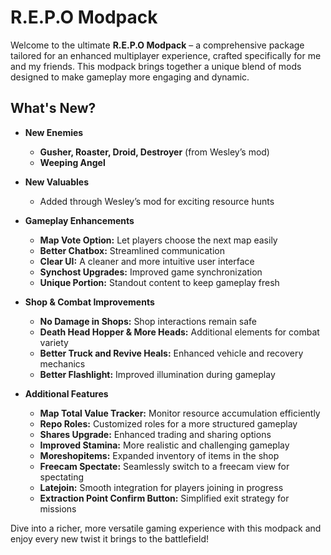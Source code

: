 # R.E.P.O Modpack

Welcome to the ultimate **R.E.P.O Modpack** – a comprehensive package tailored for an enhanced multiplayer experience, crafted specifically for me and my friends. This modpack brings together a unique blend of mods designed to make gameplay more engaging and dynamic.

## What's New?

- **New Enemies**  
  - **Gusher, Roaster, Droid, Destroyer** (from Wesley’s mod)  
  - **Weeping Angel**

- **New Valuables**  
  - Added through Wesley’s mod for exciting resource hunts

- **Gameplay Enhancements**  
  - **Map Vote Option:** Let players choose the next map easily  
  - **Better Chatbox:** Streamlined communication  
  - **Clear UI:** A cleaner and more intuitive user interface  
  - **Synchost Upgrades:** Improved game synchronization  
  - **Unique Portion:** Standout content to keep gameplay fresh

- **Shop & Combat Improvements**  
  - **No Damage in Shops:** Shop interactions remain safe  
  - **Death Head Hopper & More Heads:** Additional elements for combat variety  
  - **Better Truck and Revive Heals:** Enhanced vehicle and recovery mechanics  
  - **Better Flashlight:** Improved illumination during gameplay

- **Additional Features**  
  - **Map Total Value Tracker:** Monitor resource accumulation efficiently  
  - **Repo Roles:** Customized roles for a more structured gameplay  
  - **Shares Upgrade:** Enhanced trading and sharing options  
  - **Improved Stamina:** More realistic and challenging gameplay  
  - **Moreshopitems:** Expanded inventory of items in the shop  
  - **Freecam Spectate:** Seamlessly switch to a freecam view for spectating  
  - **Latejoin:** Smooth integration for players joining in progress  
  - **Extraction Point Confirm Button:** Simplified exit strategy for missions

Dive into a richer, more versatile gaming experience with this modpack and enjoy every new twist it brings to the battlefield!
